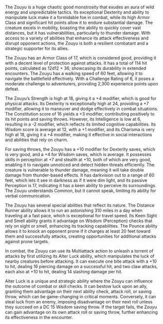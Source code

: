 The Zouyu is a huge chaotic good monstrosity that exudes an aura of wild energy and unpredictable tactics. Its exceptional Dexterity and ability to manipulate luck make it a formidable foe in combat, while its high Armor Class and significant hit points allow it to endure substantial damage. The creature excels in mobility, boasting the ability to quickly cover vast distances, but it has vulnerabilities, particularly to thunder damage. With access to a variety of abilities that enhance its attack effectiveness and disrupt opponent actions, the Zouyu is both a resilient combatant and a strategic supporter for its allies.

The Zouyu has an Armor Class of 17, which is considered good, providing it with a decent level of protection against attacks. It has a total of 114 hit points, calculated as 12d12 + 36, showcasing its durability in extended encounters. The Zouyu has a walking speed of 60 feet, allowing it to navigate the battlefield effectively. With a Challenge Rating of 6, it poses a moderate challenge to adventurers, providing 2,300 experience points upon defeat.

The Zouyu’s Strength is high at 18, giving it a +4 modifier, which is good for physical attacks. Its Dexterity is exceptionally high at 24, providing a +7 modifier, allowing it to maneuver and dodge effectively in combat situations. The Constitution score of 16 yields a +3 modifier, contributing positively to its hit points and saving throws. However, its Intelligence is low at 6, resulting in a -2 modifier, which reflects its limited cognitive capabilities. Its Wisdom score is average at 12, with a +1 modifier, and its Charisma is very high at 18, giving it a +4 modifier, making it effective in social interactions and abilities that rely on charm.

For saving throws, the Zouyu has a +10 modifier for Dexterity saves, which is very good, and a +4 for Wisdom saves, which is average. It possesses skills in perception at +7 and stealth at +10, both of which are very good, enabling it to navigate unnoticed and detect hidden threats efficiently. The creature is vulnerable to thunder damage, meaning it will take double damage from thunder-based effects. It has darkvision out to a range of 60 feet, which lets it see in darkness as if it were dim light, and its passive Perception is 17, indicating it has a keen ability to perceive its surroundings. The Zouyu understands Common, but it cannot speak, limiting its ability for verbal communication.

The Zouyu has several special abilities that reflect its nature. The Distance Runner ability allows it to run an astonishing 310 miles in a day when traveling at a fast pace, which is exceptional for travel speed. Its Keen Sight and Smell ability grants it advantage on Wisdom (Perception) checks that rely on sight or smell, enhancing its tracking capabilities. The Pounce ability allows it to knock an opponent prone if it charges at least 20 feet toward them and successfully attacks, creating opportunities for additional attacks against prone targets.

In combat, the Zouyu can use its Multiattack action to unleash a torrent of attacks by first utilizing its Alter Luck ability, which manipulates the luck of nearby creatures before attacking. It can execute one bite attack with a +10 to hit, dealing 16 piercing damage on a successful hit, and two claw attacks, each also at +10 to hit, dealing 14 slashing damage per hit. 

Alter Luck is a unique and strategic ability where the Zouyu can influence the outcome of combat or skill checks. It can bestow luck upon an ally, granting them advantage on their next ability check, attack roll, or saving throw, which can be game-changing in critical moments. Conversely, it can steal luck from an enemy, imposing disadvantage on their next roll unless they succeed on a DC 15 Wisdom saving throw. If the target fails, the Zouyu can gain advantage on its own attack roll or saving throw, further enhancing its effectiveness in the encounter.